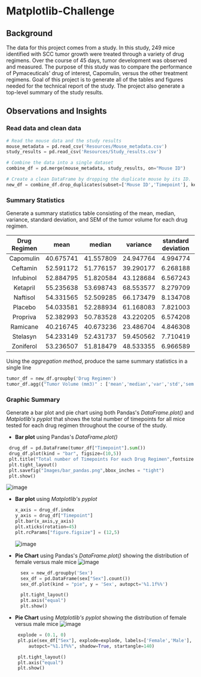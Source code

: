 # Matplotlib-Challenge
## Background 
The data for this project comes from a study. In this study, 249 mice identified with SCC tumor growth were treated through a variety of drug regimens. Over the course of 45 days, tumor development was observed and measured. The purpose of this study was to compare the performance of Pymaceuticals' drug of interest, Capomulin, versus the other treatment regimens. Goal of this project is to generate all of the tables and figures needed for the technical report of the study. The project also generate a top-level summary of the study results.

## Observations and Insights
### Read data and clean data
```python
# Read the mouse data and the study results
mouse_metadata = pd.read_csv('Resources/Mouse_metadata.csv')
study_results = pd.read_csv('Resources/Study_results.csv')

# Combine the data into a single dataset
combine_df = pd.merge(mouse_metadata, study_results, on="Mouse ID")

# Create a clean DataFrame by dropping the duplicate mouse by its ID.
new_df = combine_df.drop_duplicates(subset=['Mouse ID','Timepoint'], keep ='last')
```

### Summary Statistics
Generate a summary statistics table consisting of the mean, median, variance, standard deviation, and SEM of the tumor volume for each drug regimen.

|Drug Regimen| mean       |	  median   |	variance  |	standard deviation 	|SEM	|
| :---------:|:----------:| :-------:| :---------:| :---:    | :-------:|
|Capomulin 	 |40.675741 	|41.557809 |	24.947764 |	4.994774 |	0.329346|
|Ceftamin 	 |52.591172 	|51.776157 |	39.290177 |	6.268188 |	0.469821|
|Infubinol 	 |52.884795 	|51.820584 |	43.128684 |	6.567243 |	0.492236|
|Ketapril 	 |55.235638 	|53.698743 |	68.553577 |	8.279709 |	0.603860|
|Naftisol 	 |54.331565 	|52.509285 |	66.173479 |	8.134708 |	0.596466|
|Placebo 	   |54.033581 	|52.288934 |	61.168083 |	7.821003 |	0.581331|
|Propriva 	 |52.382993 	|50.783528 |	43.220205 |	6.574208 |	0.526358|
|Ramicane 	 |40.216745 	|40.673236 |	23.486704 |	4.846308 |	0.320955|
|Stelasyn 	 |54.233149 	|52.431737 |	59.450562 |	7.710419 |	0.573111|
|Zoniferol 	 |53.236507 	|51.818479 |	48.533355 |	6.966589 |	0.516398|

Using the _aggregation method_, produce the same summary statistics in a single line

```python
tumor_df = new_df.groupby('Drug Regimen')
tumor_df.agg({"Tumor Volume (mm3)" : ['mean','median','var','std','sem']})
```
### Graphic Summary
Generate a bar plot and pie chart using both Pandas's _DataFrame.plot()_ and _Matplotlib's pyplot_ that shows the total number of timepoints for all mice tested for each drug regimen throughout the course of the study.
*  **Bar plot** using Pandas's _DataFrame.plot()_
 
 ```python
  drug_df = pd.DataFrame(tumor_df["Timepoint"].sum())
  drug_df.plot(kind = "bar", figsize=(10,5))
  plt.title("Total number of Timepoints For each Drug Regimen",fontsize =15)
  plt.tight_layout()
  plt.savefig("Images/bar_pandas.png",bbox_inches = "tight")
  plt.show()
  ```
  ![image](https://github.com/ludanzhan/Matplotlib-Challenge/blob/main/Images/bar_pandas.png)

* **Bar plot** using _Matplotlib's pyplot_ 

  ```python
  x_axis = drug_df.index
  y_axis = drug_df["Timepoint"]
  plt.bar(x_axis,y_axis)
  plt.xticks(rotation=45)
  plt.rcParams["figure.figsize"] = (12,5)
  ```
  ![image](https://github.com/ludanzhan/Matplotlib-Challenge/blob/main/Images/bar_matplot.png)

* **Pie Chart** using Pandas's _DataFrame.plot()_ showing the distribution of female versus male mice
![image](https://github.com/ludanzhan/Matplotlib-Challenge/blob/main/Images/pie_pandas.png)

  ```python
    sex = new_df.groupby('Sex')
    sex_df = pd.DataFrame(sex["Sex"].count())
    sex_df.plot(kind = "pie", y = 'Sex', autopct='%1.1f%%')

    plt.tight_layout()
    plt.axis("equal")
    plt.show()
  ```
 * **Pie Chart** using _Matplotlib's pyplot_ showing the distribution of female versus male mice
 ![image](https://github.com/ludanzhan/Matplotlib-Challenge/blob/main/Images/pie_matploy.png)
 
   ```python
    explode = (0.1, 0)
    plt.pie(sex_df["Sex"], explode=explode, labels=['Female','Male'],
        autopct="%1.1f%%", shadow=True, startangle=140)

    plt.tight_layout()
    plt.axis("equal")
    plt.show()
  ```
